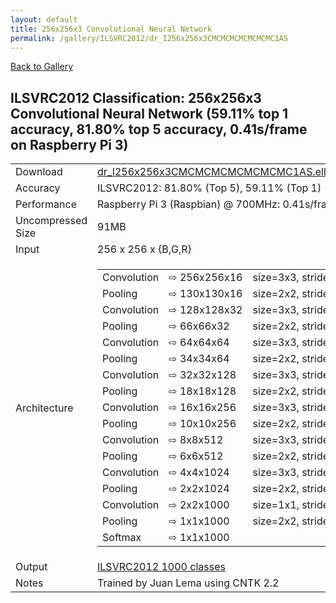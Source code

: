 ```yaml
---
layout: default
title: 256x256x3 Convolutional Neural Network
permalink: /gallery/ILSVRC2012/dr_I256x256x3CMCMCMCMCMCMCMC1AS
---
```


[Back to Gallery](/ELL/gallery)

## ILSVRC2012 Classification: 256x256x3 Convolutional Neural Network (59.11% top 1 accuracy, 81.80% top 5 accuracy, 0.41s/frame on Raspberry Pi 3)

<table class="table table-striped table-bordered">
    <tr>
        <td> Download </td>
        <td colspan="3"> <a href="https://github.com/Microsoft/ELL-models/raw/master/models/ILSVRC2012/dr_I256x256x3CMCMCMCMCMCMCMC1AS/dr_I256x256x3CMCMCMCMCMCMCMC1AS.ell.zip">dr_I256x256x3CMCMCMCMCMCMCMC1AS.ell.zip</a></td>
    </tr>
    <tr>
        <td> Accuracy </td>
        <td colspan="3"> ILSVRC2012: 81.80% (Top 5), 59.11% (Top 1) </td>
    </tr>
    <tr>
        <td> Performance </td>
        <td colspan="3"> Raspberry Pi 3 (Raspbian) @ 700MHz: 0.41s/frame </td>
    </tr>
    <tr>
        <td> Uncompressed Size </td>
        <td colspan="3"> 91MB </td>
    </tr>
    <tr>
        <td> Input </td>
        <td colspan="3"> 256 x 256 x {B,G,R} </td>
    </tr>
    <tr>
        <td> Architecture </td>
        <td>
            <table class="arch-table">
                <tr class="arch-table">
                    <td>Convolution</td>
                    <td>&#8680;&nbsp;256x256x16</td>
                    <td>size=3x3,&nbsp;stride=1,&nbsp;type=float32,&nbsp;activation=leaky&nbsp;relu</td>
                </tr>
                <tr class="arch-table">
                    <td>Pooling</td>
                    <td>&#8680;&nbsp;130x130x16</td>
                    <td>size=2x2,&nbsp;stride=2,&nbsp;operation=max</td>
                </tr>
                <tr class="arch-table">
                    <td>Convolution</td>
                    <td>&#8680;&nbsp;128x128x32</td>
                    <td>size=3x3,&nbsp;stride=1,&nbsp;type=float32,&nbsp;activation=leaky&nbsp;relu</td>
                </tr>
                <tr class="arch-table">
                    <td>Pooling</td>
                    <td>&#8680;&nbsp;66x66x32</td>
                    <td>size=2x2,&nbsp;stride=2,&nbsp;operation=max</td>
                </tr>
                <tr class="arch-table">
                    <td>Convolution</td>
                    <td>&#8680;&nbsp;64x64x64</td>
                    <td>size=3x3,&nbsp;stride=1,&nbsp;type=float32,&nbsp;activation=leaky&nbsp;relu</td>
                </tr>
                <tr class="arch-table">
                    <td>Pooling</td>
                    <td>&#8680;&nbsp;34x34x64</td>
                    <td>size=2x2,&nbsp;stride=2,&nbsp;operation=max</td>
                </tr>
                <tr class="arch-table">
                    <td>Convolution</td>
                    <td>&#8680;&nbsp;32x32x128</td>
                    <td>size=3x3,&nbsp;stride=1,&nbsp;type=float32,&nbsp;activation=leaky&nbsp;relu</td>
                </tr>
                <tr class="arch-table">
                    <td>Pooling</td>
                    <td>&#8680;&nbsp;18x18x128</td>
                    <td>size=2x2,&nbsp;stride=2,&nbsp;operation=max</td>
                </tr>
                <tr class="arch-table">
                    <td>Convolution</td>
                    <td>&#8680;&nbsp;16x16x256</td>
                    <td>size=3x3,&nbsp;stride=1,&nbsp;type=float32,&nbsp;activation=leaky&nbsp;relu</td>
                </tr>
                <tr class="arch-table">
                    <td>Pooling</td>
                    <td>&#8680;&nbsp;10x10x256</td>
                    <td>size=2x2,&nbsp;stride=2,&nbsp;operation=max</td>
                </tr>
                <tr class="arch-table">
                    <td>Convolution</td>
                    <td>&#8680;&nbsp;8x8x512</td>
                    <td>size=3x3,&nbsp;stride=1,&nbsp;type=float32,&nbsp;activation=leaky&nbsp;relu</td>
                </tr>
                <tr class="arch-table">
                    <td>Pooling</td>
                    <td>&#8680;&nbsp;6x6x512</td>
                    <td>size=2x2,&nbsp;stride=2,&nbsp;operation=max</td>
                </tr>
                <tr class="arch-table">
                    <td>Convolution</td>
                    <td>&#8680;&nbsp;4x4x1024</td>
                    <td>size=3x3,&nbsp;stride=1,&nbsp;type=float32,&nbsp;activation=leaky&nbsp;relu</td>
                </tr>
                <tr class="arch-table">
                    <td>Pooling</td>
                    <td>&#8680;&nbsp;2x2x1024</td>
                    <td>size=2x2,&nbsp;stride=2,&nbsp;operation=max</td>
                </tr>
                <tr class="arch-table">
                    <td>Convolution</td>
                    <td>&#8680;&nbsp;2x2x1000</td>
                    <td>size=1x1,&nbsp;stride=1,&nbsp;type=float32,&nbsp;activation=leaky&nbsp;relu</td>
                </tr>
                <tr class="arch-table">
                    <td>Pooling</td>
                    <td>&#8680;&nbsp;1x1x1000</td>
                    <td>size=2x2,&nbsp;stride=1,&nbsp;operation=average</td>
                </tr>
                <tr class="arch-table">
                    <td>Softmax</td>
                    <td>&#8680;&nbsp;1x1x1000</td>
                    <td></td>
                </tr>
            </table>
        </td>
    </tr>
    <tr>
        <td> Output </td>
        <td colspan="3"> <a href="https://github.com/Microsoft/ELL-models/raw/master/models/ILSVRC2012/categories.txt">ILSVRC2012 1000 classes</a> </td>
    </tr>
    <tr>
        <td> Notes </td>
        <td colspan="3">Trained by Juan Lema
 using CNTK 2.2 </td>
    </tr>
</table>

